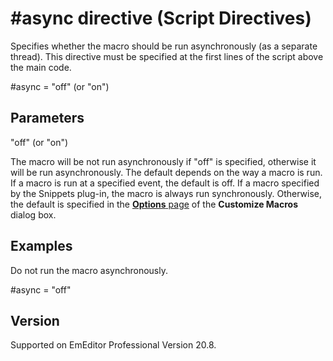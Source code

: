 # \#async directive (Script Directives)

Specifies whether the macro should be run asynchronously (as a separate thread). This directive must be specified at the first lines of the script above the main code.

#async = "off" (or "on")

## Parameters

"off" (or "on")

The macro will be not run asynchronously if "off" is specified, otherwise it will be run asynchronously. The default depends on the way a macro is run. If a macro is run at a specified event, the default is off. If a macro specified by the Snippets plug-in, the macro is always run synchronously. Otherwise, the default is specified in the [**Options** page](../../dlg/macro_customize/options/index) of the **Customize Macros** dialog box.

## Examples

Do not run the macro asynchronously.

#async = "off"

## Version

Supported on EmEditor Professional Version 20.8.
